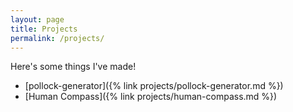 ```yaml
---
layout: page
title: Projects
permalink: /projects/
---
```

Here's some things I've made!

* [pollock-generator]({% link projects/pollock-generator.md %})
* [Human Compass]({% link projects/human-compass.md %})
<!-- * Groupon Data Visualization (add as card here) -->
<!-- * Flights Visualization -->
<!-- * Chaos Theory Explainer -->
